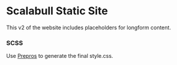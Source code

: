 # Scalabull Static Site
This v2 of the website includes placeholders for longform content.

### SCSS
Use [Prepros](https://prepros.io/) to generate the final style.css.




